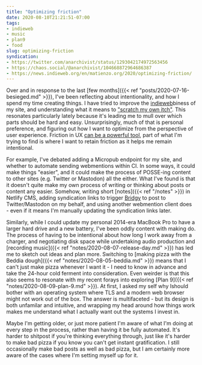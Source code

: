 ```yaml
---
title: "Optimizing friction"
date: 2020-08-10T21:21:51-07:00
tags:
- indieweb
- music
- plan9
- food
slug: optimizing-friction
syndication:
- https://twitter.com/anarchivist/status/1293042174972563456
- https://chaos.social/@anarchivist/104668872964686387
- https://news.indieweb.org/en/matienzo.org/2020/optimizing-friction/
---
```


Over and in response to the last [few months]({{< ref "posts/2020-07-16-besieged.md" >}}), I've been reflecting about intentionality, and how I spend my time creating things. I have tried to improve the [indieweb](https://indieweb.org/)biness of my site, and understanding what it means to ["scratch my own itch"](https://indieweb.org/scratch_your_own_itch). This resonates particularly lately because it's leading me to mull over which parts should be hard and easy. Unsurprisingly, much of that is personal preference, and figuring out how I want to optimize from the perspective of user experience. Friction in UX [can be a powerful tool](https://www.smashingmagazine.com/2018/01/friction-ux-design-tool/), part of what I'm trying to find is where I want to retain friction as it helps me remain intentional.<!--more-->

For example, I've debated adding a Micropub endpoint for my site, and whether to automate sending webmentions within CI. In some ways, it could make things "easier", and it could make the process of POSSE-ing content to other sites (e.g. Twitter or Mastodon) all the either. What I've found is that it doesn't quite make my own process of writing or thinking about posts or content any easier. Somehow, writing short [notes]({{< ref "/notes" >}}) in Netlify CMS, adding syndication links to trigger [Bridgy](https://brid.gy/) to post to Twitter/Mastodon on my behalf, and using another webmention client does - even if it means I'm manually updating the syndication links later.

Similarly, while I could update my personal 2014-era MacBook Pro to have a larger hard drive and a new battery, I've been oddly content with making do. The process of having to be intentional about how long I work away from a charger, and negotiating disk space while undertaking audio production and [recording music]({{< ref "notes/2020-08-07-release-day.md" >}}) has led me to sketch out ideas and plan more. Switching to [making pizza with the Beddia dough]({{< ref "notes/2020-08-05-beddia.md" >}}) means that I can't just make pizza whenever I want it - I need to know in advance and take the 24-hour cold ferment into consideration. Even weirder is that this also seems to resonate with my recent forays into exploring [Plan 9]({{< ref "notes/2020-08-09-plan-9.md" >}}). At first, I asked my self why Ishould  bother with an operating system where TLS and a modern web browser might not work out of the box. The answer is multifaceted - but its design is both unfamilar and intuitive, and wrapping my head around how things work makes me understand what I actually want out the systems I invest in.

Maybe I'm getting older, or just more patient I'm aware of what I'm doing at every step in the process, rather than having it be fully automated. It's harder to shitpost if you're thinking everything through, just like it's harder to make bad pizza if you know you can't get instant gratification. I still occasionally make bad posts as well as bad pizza, but I am certainly more aware of the cases where I'm setting myself up for it.
